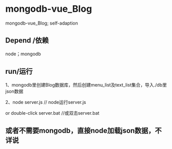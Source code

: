 # mongodb-vue_Blog
mongodb-vue_Blog;  self-adaption

## Depend /依赖
node；mongodb

## run/运行
1、mongodb里创建Blog数据库，然后创建menu_list及text_list集合，导入./db里json数据

2、node server.js     // node运行server.js

or   double-click server.bat   //或双击server.bat

##  或者不需要mongodb，直接node加载json数据，不详说